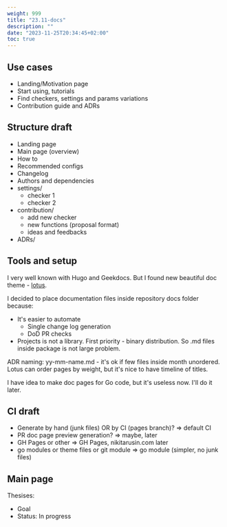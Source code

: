```yaml
---
weight: 999
title: "23.11-docs"
description: ""
date: "2023-11-25T20:34:45+02:00"
toc: true
---
```


## Use cases

- Landing/Motivation page
- Start using, tutorials
- Find checkers, settings and params variations
- Contribution guide and ADRs

## Structure draft

- Landing page
- Main page (overview)
- How to
- Recommended configs
- Changelog
- Authors and dependencies
- settings/
  - checker 1
  - checker 2
- contribution/
  - add new checker
  - new functions (proposal format)
  - ideas and feedbacks
- ADRs/

## Tools and setup

I very well known with Hugo and Geekdocs. But I found new beautiful doc theme - [lotus](https://lotusdocs.dev/docs/overview/).

I decided to place documentation files inside repository docs folder because:
- It's easier to automate
  - Single change log generation
  - DoD PR checks
- Projects is not a library. First priority - binary distribution. So .md files inside package is not large problem.

ADR naming:  yy-mm-name.md - it's ok if few files inside month unordered. Lotus can order pages by weight, but it's nice to have timeline of titles.

I have idea to make doc pages for Go code, but it's useless now. I'll do it later.

## CI draft

- Generate by hand (junk files) OR by CI (pages branch)? => default CI
- PR doc page preview generation? => maybe, later
- GH Pages or other => GH Pages, nikitarusin.com later
- go modules or theme files or git module => go module (simpler, no junk files)

## Main page

Thesises:
- Goal
- Status: In progress
